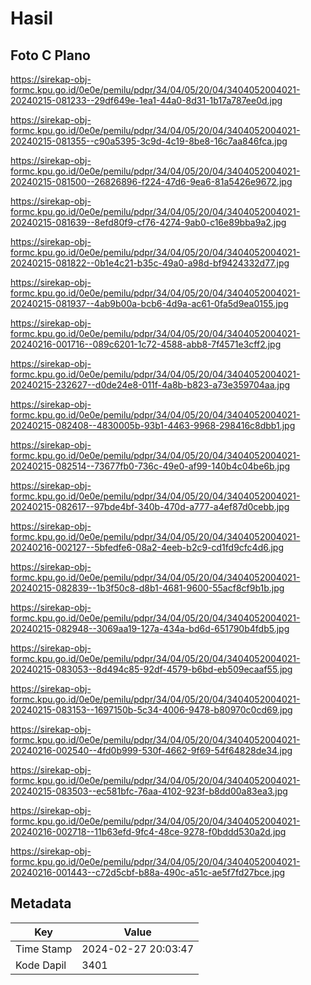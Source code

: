 # Hasil

## Foto C Plano

https://sirekap-obj-formc.kpu.go.id/0e0e/pemilu/pdpr/34/04/05/20/04/3404052004021-20240215-081233--29df649e-1ea1-44a0-8d31-1b17a787ee0d.jpg

https://sirekap-obj-formc.kpu.go.id/0e0e/pemilu/pdpr/34/04/05/20/04/3404052004021-20240215-081355--c90a5395-3c9d-4c19-8be8-16c7aa846fca.jpg

https://sirekap-obj-formc.kpu.go.id/0e0e/pemilu/pdpr/34/04/05/20/04/3404052004021-20240215-081500--26826896-f224-47d6-9ea6-81a5426e9672.jpg

https://sirekap-obj-formc.kpu.go.id/0e0e/pemilu/pdpr/34/04/05/20/04/3404052004021-20240215-081639--8efd80f9-cf76-4274-9ab0-c16e89bba9a2.jpg

https://sirekap-obj-formc.kpu.go.id/0e0e/pemilu/pdpr/34/04/05/20/04/3404052004021-20240215-081822--0b1e4c21-b35c-49a0-a98d-bf9424332d77.jpg

https://sirekap-obj-formc.kpu.go.id/0e0e/pemilu/pdpr/34/04/05/20/04/3404052004021-20240215-081937--4ab9b00a-bcb6-4d9a-ac61-0fa5d9ea0155.jpg

https://sirekap-obj-formc.kpu.go.id/0e0e/pemilu/pdpr/34/04/05/20/04/3404052004021-20240216-001716--089c6201-1c72-4588-abb8-7f4571e3cff2.jpg

https://sirekap-obj-formc.kpu.go.id/0e0e/pemilu/pdpr/34/04/05/20/04/3404052004021-20240215-232627--d0de24e8-011f-4a8b-b823-a73e359704aa.jpg

https://sirekap-obj-formc.kpu.go.id/0e0e/pemilu/pdpr/34/04/05/20/04/3404052004021-20240215-082408--4830005b-93b1-4463-9968-298416c8dbb1.jpg

https://sirekap-obj-formc.kpu.go.id/0e0e/pemilu/pdpr/34/04/05/20/04/3404052004021-20240215-082514--73677fb0-736c-49e0-af99-140b4c04be6b.jpg

https://sirekap-obj-formc.kpu.go.id/0e0e/pemilu/pdpr/34/04/05/20/04/3404052004021-20240215-082617--97bde4bf-340b-470d-a777-a4ef87d0cebb.jpg

https://sirekap-obj-formc.kpu.go.id/0e0e/pemilu/pdpr/34/04/05/20/04/3404052004021-20240216-002127--5bfedfe6-08a2-4eeb-b2c9-cd1fd9cfc4d6.jpg

https://sirekap-obj-formc.kpu.go.id/0e0e/pemilu/pdpr/34/04/05/20/04/3404052004021-20240215-082839--1b3f50c8-d8b1-4681-9600-55acf8cf9b1b.jpg

https://sirekap-obj-formc.kpu.go.id/0e0e/pemilu/pdpr/34/04/05/20/04/3404052004021-20240215-082948--3069aa19-127a-434a-bd6d-651790b4fdb5.jpg

https://sirekap-obj-formc.kpu.go.id/0e0e/pemilu/pdpr/34/04/05/20/04/3404052004021-20240215-083053--8d494c85-92df-4579-b6bd-eb509ecaaf55.jpg

https://sirekap-obj-formc.kpu.go.id/0e0e/pemilu/pdpr/34/04/05/20/04/3404052004021-20240215-083153--1697150b-5c34-4006-9478-b80970c0cd69.jpg

https://sirekap-obj-formc.kpu.go.id/0e0e/pemilu/pdpr/34/04/05/20/04/3404052004021-20240216-002540--4fd0b999-530f-4662-9f69-54f64828de34.jpg

https://sirekap-obj-formc.kpu.go.id/0e0e/pemilu/pdpr/34/04/05/20/04/3404052004021-20240215-083503--ec581bfc-76aa-4102-923f-b8dd00a83ea3.jpg

https://sirekap-obj-formc.kpu.go.id/0e0e/pemilu/pdpr/34/04/05/20/04/3404052004021-20240216-002718--11b63efd-9fc4-48ce-9278-f0bddd530a2d.jpg

https://sirekap-obj-formc.kpu.go.id/0e0e/pemilu/pdpr/34/04/05/20/04/3404052004021-20240216-001443--c72d5cbf-b88a-490c-a51c-ae5f7fd27bce.jpg


## Metadata

| Key        | Value               |
| ---------- | ------------------- |
| Time Stamp | 2024-02-27 20:03:47 |
| Kode Dapil | 3401                |



